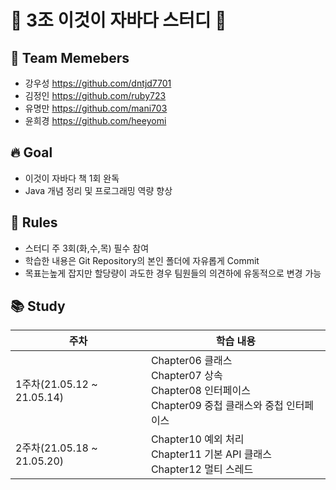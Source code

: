 # 📖 3조 이것이 자바다 스터디 📖
## 🙆 Team Memebers
- 강우성 https://github.com/dntjd7701
- 김정인 https://github.com/ruby723
- 유명만 https://github.com/mani703
- 윤희경 https://github.com/heeyomi

## 🔥 Goal
- 이것이 자바다 책 1회 완독
- Java 개념 정리 및 프로그래밍 역량 향상

## 🤞 Rules
- 스터디 주 3회(화,수,목) 필수 참여
- 학습한 내용은 Git Repository의 본인 폴더에 자유롭게 Commit
- 목표는높게 잡지만 할당량이 과도한 경우 팀원들의 의견하에 유동적으로 변경 가능

## 📚 Study
| 주차 |학습 내용 |
|--|--|
| 1주차(21.05.12 ~ 21.05.14) |Chapter06 클래스<br>Chapter07 상속<br>Chapter08 인터페이스 <br>Chapter09 중첩 클래스와 중첩 인터페이스|
| 2주차(21.05.18 ~ 21.05.20) |Chapter10 예외 처리<br>Chapter11 기본 API 클래스<br>Chapter12 멀티 스레드|
